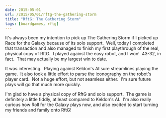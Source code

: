 ```yaml
---
date: 2015-05-01
url: /2015/05/01/rftg-the-gathering-storm
title: "RftG: The Gathering Storm"
tags: [boardgames, rftg]
---
```


It's always been my intention to pick up The Gathering Storm if I picked up Race for the Galaxy because of its solo support.  Well, today I completed that transaction and also managed to finish my first playthrough of the real, physical copy of RftG.  I played against the easy robot, and I won!  43-32, in fact.  That may actually be my largest win to date.

It was interesting.  Playing against Keldon's AI sure streamlines playing the game.  It also took a little effort to parse the iconography on the robot's player card.  Not a huge effort, but not seamless either.  I'm sure future plays will go that much more quickly.

I'm glad to have a physical copy of RftG and solo support.  The game is definitely a little fiddly, at least compared to Keldon's AI.  I'm also really curious how Roll for the Galaxy plays now, and also excited to start turning my friends and family onto RftG!